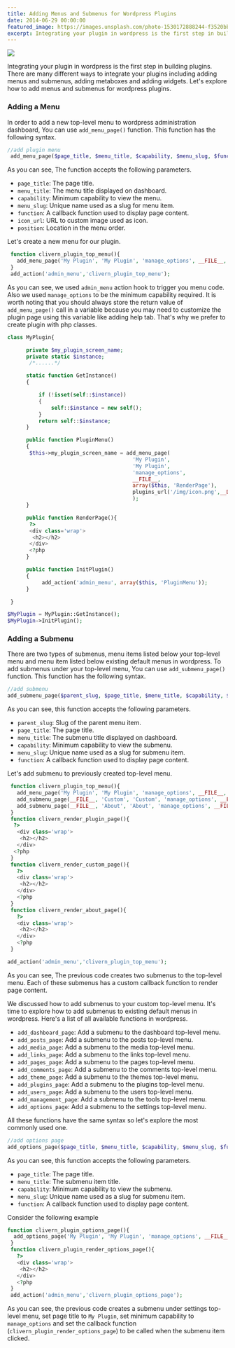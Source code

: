 ```yaml
---
title: Adding Menus and Submenus for Wordpress Plugins
date: 2014-06-29 00:00:00
featured_image: https://images.unsplash.com/photo-1530172888244-f3520bbeaa55
excerpt: Integrating your plugin in wordpress is the first step in building plugins. There are many different ways to integrate your plugins including adding menus and submenus, adding metaboxes and adding widgets. Let's explore how to add menus and submenus for wordpress plugins.
---
```


![](https://images.unsplash.com/photo-1530172888244-f3520bbeaa55)

Integrating your plugin in wordpress is the first step in building plugins. There are many different ways to integrate your plugins including adding menus and submenus, adding metaboxes and adding widgets. Let's explore how to add menus and submenus for wordpress plugins.

### Adding a Menu

In order to add a new top-level menu to wordpress administration dashboard, You can use `add_menu_page()` function. This function has the following syntax.

```php
//add plugin menu
 add_menu_page($page_title, $menu_title, $capability, $menu_slug, $function, $icon_url, $position);
```

As you can see, The function accepts the following parameters.

- `page_title`: The page title.
- `menu_title`: The menu title displayed on dashboard.
- `capability`: Minimum capability to view the menu.
- `menu_slug`: Unique name used as a slug for menu item.
- `function`: A callback function used to display page content.
- `icon_url`: URL to custom image used as icon.
- `position`: Location in the menu order.

Let's create a new menu for our plugin.

```php
 function clivern_plugin_top_menu(){
   add_menu_page('My Plugin', 'My Plugin', 'manage_options', __FILE__, 'clivern_render_plugin_page', plugins_url('/img/icon.png',__DIR__));
 }
 add_action('admin_menu','clivern_plugin_top_menu');
```

As you can see, we used `admin_menu` action hook to trigger you menu code. Also we used `manage_options` to be the minimum capability required. It is worth noting that you should always store the return value of `add_menu_page()` call in a variable because you may need to customize the plugin page using this variable like adding help tab. That's why we prefer to create plugin with php classes.

```php
class MyPlugin{

      private $my_plugin_screen_name;
      private static $instance;
       /*......*/

      static function GetInstance()
      {

          if (!isset(self::$instance))
          {
              self::$instance = new self();
          }
          return self::$instance;
      }

      public function PluginMenu()
      {
       $this->my_plugin_screen_name = add_menu_page(
                                        'My Plugin',
                                        'My Plugin',
                                        'manage_options',
                                        __FILE__,
                                        array($this, 'RenderPage'),
                                        plugins_url('/img/icon.png',__DIR__)
                                        );
      }

      public function RenderPage(){
       ?>
       <div class='wrap'>
        <h2></h2>
       </div>
       <?php
      }

      public function InitPlugin()
      {
           add_action('admin_menu', array($this, 'PluginMenu'));
      }

 }

$MyPlugin = MyPlugin::GetInstance();
$MyPlugin->InitPlugin();
```

### Adding a Submenu

There are two types of submenus, menu items listed below your top-level menu and menu item listed below existing default menus in wordpress. To add submenus under your top-level menu, You can use `add_submenu_page()` function. This function has the following syntax.

```php
//add submenu
add_submenu_page($parent_slug, $page_title, $menu_title, $capability, $menu_slug, $function);
```

As you can see, this function accepts the following parameters.

- `parent_slug`: Slug of the parent menu item.
- `page_title`: The page title.
- `menu_title`: The submenu title displayed on dashboard.
- `capability`: Minimum capability to view the submenu.
- `menu_slug`: Unique name used as a slug for submenu item.
- `function`: A callback function used to display page content.

Let's add submenu to previously created top-level menu.

```php
 function clivern_plugin_top_menu(){
   add_menu_page('My Plugin', 'My Plugin', 'manage_options', __FILE__, 'clivern_render_plugin_page', plugins_url('/img/icon.png',__DIR__));
   add_submenu_page(__FILE__, 'Custom', 'Custom', 'manage_options', __FILE__.'/custom', 'clivern_render_custom_page');
   add_submenu_page(__FILE__, 'About', 'About', 'manage_options', __FILE__.'/about', 'clivern_render_about_page');
 }
 function clivern_render_plugin_page(){
  ?>
   <div class='wrap'>
    <h2></h2>
   </div>
  <?php
 }
 function clivern_render_custom_page(){
   ?>
   <div class='wrap'>
    <h2></h2>
   </div>
   <?php
 }
 function clivern_render_about_page(){
   ?>
   <div class='wrap'>
    <h2></h2>
   </div>
   <?php
 }

add_action('admin_menu','clivern_plugin_top_menu');
```

As you can see, The previous code creates two submenus to the top-level menu. Each of these submenus has a custom callback function to render page content.

We discussed how to add submenus to your custom top-level menu. It's time to explore how to add submenus to existing default menus in wordpress. Here's a list of all available functions in wordpress.

- `add_dashboard_page`: Add a submenu to the dashboard top-level menu.
- `add_posts_page`: Add a submenu to the posts top-level menu.
- `add_media_page`: Add a submenu to the media top-level menu.
- `add_links_page`: Add a submenu to the links top-level menu.
- `add_pages_page`: Add a submenu to the pages top-level menu.
- `add_comments_page`: Add a submenu to the comments top-level menu.
- `add_theme_page`: Add a submenu to the themes top-level menu.
- `add_plugins_page`: Add a submenu to the plugins top-level menu.
- `add_users_page`: Add a submenu to the users top-level menu.
- `add_management_page`: Add a submenu to the tools top-level menu.
- `add_options_page`: Add a submenu to the settings top-level menu.

All these functions have the same syntax so let's explore the most commonly used one.

```php
//add options page
add_options_page($page_title, $menu_title, $capability, $menu_slug, $function);
```

As you can see, this function accepts the following parameters.

- `page_title`: The page title.
- `menu_title`: The submenu item title.
- `capability`: Minimum capability to view the submenu.
- `menu_slug`: Unique name used as a slug for submenu item.
- `function`: A callback function used to display page content.

Consider the following example

```php
function clivern_plugin_options_page(){
  add_options_page('My Plugin', 'My Plugin', 'manage_options', __FILE__, 'clivern_plugin_render_options_page');
 }
 function clivern_plugin_render_options_page(){
   ?>
   <div class='wrap'>
    <h2></h2>
   </div>
   <?php
 }
 add_action('admin_menu','clivern_plugin_options_page');
```

As you can see, the previous code creates a submenu under settings top-level menu, set page title to `My Plugin`, set minimum capability to `manage_options` and set the callback function (`clivern_plugin_render_options_page`) to be called when the submenu item clicked.